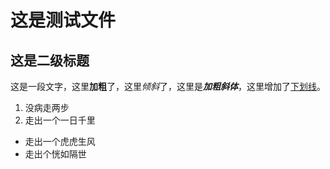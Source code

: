 # 这是测试文件

## 这是二级标题

这是一段文字，这里**加粗**了，这里*倾斜*了，这里是***加粗斜体***，这里增加了<u>下划线</u>。

1. 没病走两步
2. 走出一个一日千里

+ 走出一个虎虎生风
+ 走出个恍如隔世